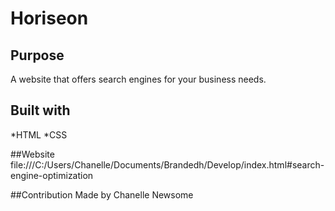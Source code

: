 # Horiseon 
## Purpose
A website that offers search engines for your business needs. 

## Built with 
*HTML
*CSS

##Website 
file:///C:/Users/Chanelle/Documents/Brandedh/Develop/index.html#search-engine-optimization

##Contribution 
Made by Chanelle Newsome 

